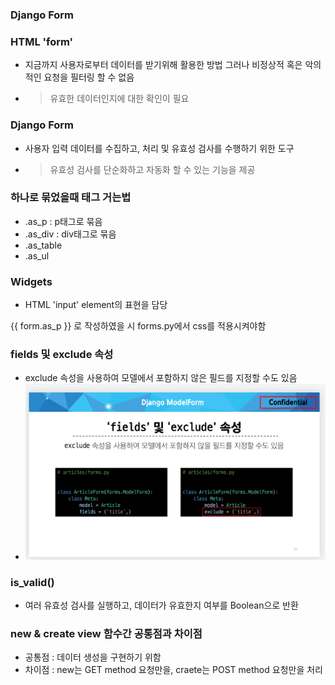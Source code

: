 ### Django Form

### HTML 'form'
- 지금까지 사용자로부터 데이터를 받기위해 활용한 방법 그러나 비정상적 혹은 악의적인 요청을 필터링 할 수 없음
- > 유효한 데이터인지에 대한 확인이 필요

### Django Form
- 사용자 입력 데이터를 수집하고, 처리 및 유효성 검사를 수행하기 위한 도구
-  > 유효성 검사를 단순화하고 자동화 할 수 있는 기능을 제공
  
### 하나로 묶었을때 태그 거는법
- .as_p : p태그로 묶음
- .as_div : div태그로 묶음
- .as_table
- .as_ul

### Widgets
- HTML 'input' element의 표현을 담당

{{ form.as_p }}
로 작성하였을 시
forms.py에서 css를 적용시켜야함

### fields 및 exclude 속성
-  exclude 속성을 사용하여 모델에서 포함하지 않은 필드를 지정할 수도 있음
-  ![Alt text](image.png)
  

### is_valid()
- 여러 유효성 검사를 실행하고, 데이터가 유효한지 여부를 Boolean으로 반환

### new & create view 함수간 공통점과 차이점
- 공통점 : 데이터 생성을 구현하기 위함
- 차이점 : new는 GET method 요청만을, craete는 POST method 요청만을 처리
